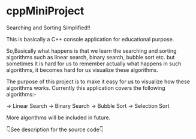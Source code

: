 # cppMiniProject
Searching and Sorting Simplified!!

This is basically a C++ console application for educational purpose.

So,Basically what happens is that we learn the searching and sorting algorithms such as linear search, binary search, bubble sort etc. but sometimes it is hard for us to 
remember actually what happens in such algorithms, it becomes hard for us visualize these algorithms.

The purpose of this project is to make it easy for us to visualize how these algorithms works.
Currently this application covers the following algorithms:-

-> Linear Search
-> Binary Search 
-> Bubble Sort
-> Selection Sort

More algorithms will be included in future.


👇See description for the source code👇
